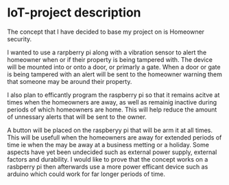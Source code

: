 # IoT-project description

The concept that I have decided to base my project on is Homeowner security.

I wanted to use a rarpberry pi along with a vibration sensor to alert the homeowner when or if their property is 
being tampered with. The device will be mounted into or onto a door, or primarly a gate. When a door or gate is 
being tampered with an alert will be sent to the homeowner warning them that someone may be around their property.

I also plan to efficantly program the raspberry pi so that it remains acitve at times when the homeowners are away,
as well as remainig inactive during periods of which homeowners are home. This will help reduce the amount of 
unnessary alerts that will be sent to the owner.

A button will be placed on the raspberyy pi that will be arm it at all times. This will be usefull when the homeowners
are away for extended periods of time ie when the may be away at a business metting or a holiday. Some aspects have yet been 
undecided such as external power supply, external factors and durability. I would like to prove that the concept works on a rasbperry pi
then afterwards use a more power efficant device such as arduino which could work for far longer periods of time.

